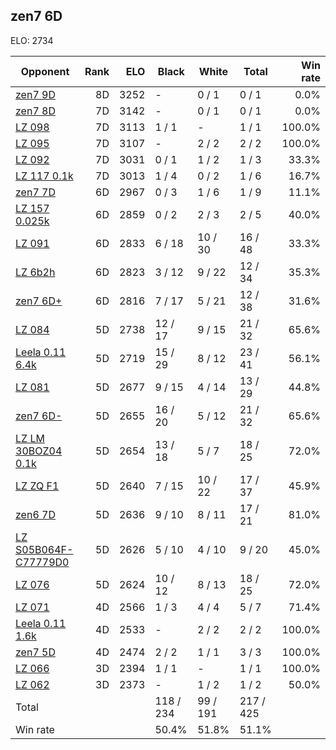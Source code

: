 ## zen7 6D ##

ELO: 2734

Opponent | Rank | ELO | Black | White | Total | Win rate
---------|-----:|----:|-------|-------|-------|-------:
[zen7 9D](zen7%209D.md) | 8D | 3252 | - | 0 / 1 | 0 / 1 | 0.0%
[zen7 8D](zen7%208D.md) | 7D | 3142 | - | 0 / 1 | 0 / 1 | 0.0%
[LZ 098](LZ%20098.md) | 7D | 3113 | 1 / 1 | - | 1 / 1 | 100.0%
[LZ 095](LZ%20095.md) | 7D | 3107 | - | 2 / 2 | 2 / 2 | 100.0%
[LZ 092](LZ%20092.md) | 7D | 3031 | 0 / 1 | 1 / 2 | 1 / 3 | 33.3%
[LZ 117 0.1k](LZ%20117%200.1k.md) | 7D | 3013 | 1 / 4 | 0 / 2 | 1 / 6 | 16.7%
[zen7 7D](zen7%207D.md) | 6D | 2967 | 0 / 3 | 1 / 6 | 1 / 9 | 11.1%
[LZ 157 0.025k](LZ%20157%200.025k.md) | 6D | 2859 | 0 / 2 | 2 / 3 | 2 / 5 | 40.0%
[LZ 091](LZ%20091.md) | 6D | 2833 | 6 / 18 | 10 / 30 | 16 / 48 | 33.3%
[LZ 6b2h](LZ%206b2h.md) | 6D | 2823 | 3 / 12 | 9 / 22 | 12 / 34 | 35.3%
[zen7 6D+](zen7%206D+.md) | 6D | 2816 | 7 / 17 | 5 / 21 | 12 / 38 | 31.6%
[LZ 084](LZ%20084.md) | 5D | 2738 | 12 / 17 | 9 / 15 | 21 / 32 | 65.6%
[Leela 0.11 6.4k](Leela%200.11%206.4k.md) | 5D | 2719 | 15 / 29 | 8 / 12 | 23 / 41 | 56.1%
[LZ 081](LZ%20081.md) | 5D | 2677 | 9 / 15 | 4 / 14 | 13 / 29 | 44.8%
[zen7 6D-](zen7%206D-.md) | 5D | 2655 | 16 / 20 | 5 / 12 | 21 / 32 | 65.6%
[LZ LM 30BOZ04 0.1k](LZ%20LM%2030BOZ04%200.1k.md) | 5D | 2654 | 13 / 18 | 5 / 7 | 18 / 25 | 72.0%
[LZ ZQ F1](LZ%20ZQ%20F1.md) | 5D | 2640 | 7 / 15 | 10 / 22 | 17 / 37 | 45.9%
[zen6 7D](zen6%207D.md) | 5D | 2636 | 9 / 10 | 8 / 11 | 17 / 21 | 81.0%
[LZ S05B064F-C77779D0](LZ%20S05B064F-C77779D0.md) | 5D | 2626 | 5 / 10 | 4 / 10 | 9 / 20 | 45.0%
[LZ 076](LZ%20076.md) | 5D | 2624 | 10 / 12 | 8 / 13 | 18 / 25 | 72.0%
[LZ 071](LZ%20071.md) | 4D | 2566 | 1 / 3 | 4 / 4 | 5 / 7 | 71.4%
[Leela 0.11 1.6k](Leela%200.11%201.6k.md) | 4D | 2533 | - | 2 / 2 | 2 / 2 | 100.0%
[zen7 5D](zen7%205D.md) | 4D | 2474 | 2 / 2 | 1 / 1 | 3 / 3 | 100.0%
[LZ 066](LZ%20066.md) | 3D | 2394 | 1 / 1 | - | 1 / 1 | 100.0%
[LZ 062](LZ%20062.md) | 3D | 2373 | - | 1 / 2 | 1 / 2 | 50.0%
Total | | | 118 / 234 | 99 / 191 | 217 / 425 | 
Win rate| | | 50.4% | 51.8% | 51.1% | 
